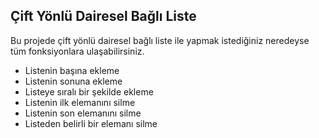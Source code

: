 ## Çift Yönlü Dairesel Bağlı Liste

Bu projede çift yönlü dairesel bağlı liste ile yapmak istediğiniz neredeyse tüm fonksiyonlara ulaşabilirsiniz.

* Listenin başına ekleme
* Listenin sonuna ekleme
* Listeye sıralı bir şekilde ekleme
* Listenin ilk elemanını silme
* Listenin son elemanını silme 
* Listeden belirli bir elemanı silme
